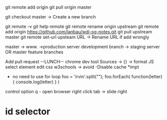 git remote add origin
git pull origin master

git checkout master -> Create a new branch

git remote -v
git help remote
git remote rename origin upstream
git remote add origin https://github.com/lanbau/wdi-sg-notes.git
git pull upstream master
git remote set-url upsteam URL -> Rename URL if add wrongly

master -> www. ->production server
development branch -> staging server
OR
master
feature branches

Add pull request
--LUNCH--
chrome dev tool
Sources -> {} -> format JS
select element edit css
w3schools -> avoid
-Disable cache *impt
- no need to use for loop
foo = 'irvin'.split("");
foo.forEach(
  function(letter){
   console.log(letter)
  }
)

control option q - open browser
right click tab -> slide right

# id selector
